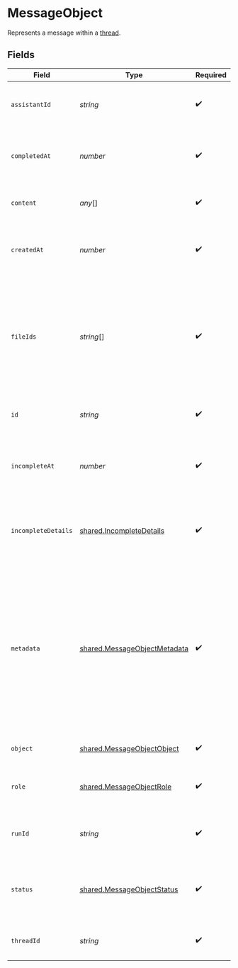 # MessageObject

Represents a message within a [thread](/docs/api-reference/threads).


## Fields

| Field                                                                                                                                                                                                                                                       | Type                                                                                                                                                                                                                                                        | Required                                                                                                                                                                                                                                                    | Description                                                                                                                                                                                                                                                 |
| ----------------------------------------------------------------------------------------------------------------------------------------------------------------------------------------------------------------------------------------------------------- | ----------------------------------------------------------------------------------------------------------------------------------------------------------------------------------------------------------------------------------------------------------- | ----------------------------------------------------------------------------------------------------------------------------------------------------------------------------------------------------------------------------------------------------------- | ----------------------------------------------------------------------------------------------------------------------------------------------------------------------------------------------------------------------------------------------------------- |
| `assistantId`                                                                                                                                                                                                                                               | *string*                                                                                                                                                                                                                                                    | :heavy_check_mark:                                                                                                                                                                                                                                          | If applicable, the ID of the [assistant](/docs/api-reference/assistants) that authored this message.                                                                                                                                                        |
| `completedAt`                                                                                                                                                                                                                                               | *number*                                                                                                                                                                                                                                                    | :heavy_check_mark:                                                                                                                                                                                                                                          | The Unix timestamp (in seconds) for when the message was completed.                                                                                                                                                                                         |
| `content`                                                                                                                                                                                                                                                   | *any*[]                                                                                                                                                                                                                                                     | :heavy_check_mark:                                                                                                                                                                                                                                          | The content of the message in array of text and/or images.                                                                                                                                                                                                  |
| `createdAt`                                                                                                                                                                                                                                                 | *number*                                                                                                                                                                                                                                                    | :heavy_check_mark:                                                                                                                                                                                                                                          | The Unix timestamp (in seconds) for when the message was created.                                                                                                                                                                                           |
| `fileIds`                                                                                                                                                                                                                                                   | *string*[]                                                                                                                                                                                                                                                  | :heavy_check_mark:                                                                                                                                                                                                                                          | A list of [file](/docs/api-reference/files) IDs that the assistant should use. Useful for tools like retrieval and code_interpreter that can access files. A maximum of 10 files can be attached to a message.                                              |
| `id`                                                                                                                                                                                                                                                        | *string*                                                                                                                                                                                                                                                    | :heavy_check_mark:                                                                                                                                                                                                                                          | The identifier, which can be referenced in API endpoints.                                                                                                                                                                                                   |
| `incompleteAt`                                                                                                                                                                                                                                              | *number*                                                                                                                                                                                                                                                    | :heavy_check_mark:                                                                                                                                                                                                                                          | The Unix timestamp (in seconds) for when the message was marked as incomplete.                                                                                                                                                                              |
| `incompleteDetails`                                                                                                                                                                                                                                         | [shared.IncompleteDetails](../../../sdk/models/shared/incompletedetails.md)                                                                                                                                                                                 | :heavy_check_mark:                                                                                                                                                                                                                                          | On an incomplete message, details about why the message is incomplete.                                                                                                                                                                                      |
| `metadata`                                                                                                                                                                                                                                                  | [shared.MessageObjectMetadata](../../../sdk/models/shared/messageobjectmetadata.md)                                                                                                                                                                         | :heavy_check_mark:                                                                                                                                                                                                                                          | Set of 16 key-value pairs that can be attached to an object. This can be useful for storing additional information about the object in a structured format. Keys can be a maximum of 64 characters long and values can be a maxium of 512 characters long.<br/> |
| `object`                                                                                                                                                                                                                                                    | [shared.MessageObjectObject](../../../sdk/models/shared/messageobjectobject.md)                                                                                                                                                                             | :heavy_check_mark:                                                                                                                                                                                                                                          | The object type, which is always `thread.message`.                                                                                                                                                                                                          |
| `role`                                                                                                                                                                                                                                                      | [shared.MessageObjectRole](../../../sdk/models/shared/messageobjectrole.md)                                                                                                                                                                                 | :heavy_check_mark:                                                                                                                                                                                                                                          | The entity that produced the message. One of `user` or `assistant`.                                                                                                                                                                                         |
| `runId`                                                                                                                                                                                                                                                     | *string*                                                                                                                                                                                                                                                    | :heavy_check_mark:                                                                                                                                                                                                                                          | If applicable, the ID of the [run](/docs/api-reference/runs) associated with the authoring of this message.                                                                                                                                                 |
| `status`                                                                                                                                                                                                                                                    | [shared.MessageObjectStatus](../../../sdk/models/shared/messageobjectstatus.md)                                                                                                                                                                             | :heavy_check_mark:                                                                                                                                                                                                                                          | The status of the message, which can be either `in_progress`, `incomplete`, or `completed`.                                                                                                                                                                 |
| `threadId`                                                                                                                                                                                                                                                  | *string*                                                                                                                                                                                                                                                    | :heavy_check_mark:                                                                                                                                                                                                                                          | The [thread](/docs/api-reference/threads) ID that this message belongs to.                                                                                                                                                                                  |